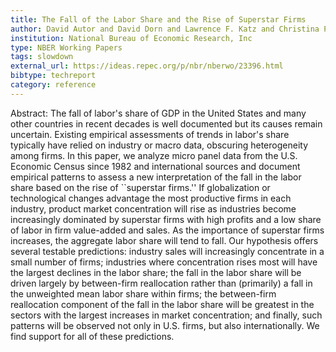 ```yaml
---
title: The Fall of the Labor Share and the Rise of Superstar Firms
author: David Autor and David Dorn and Lawrence F. Katz and Christina Patterson and John Van Reenen
institution: National Bureau of Economic Research, Inc
type: NBER Working Papers
tags: slowdown
external_url: https://ideas.repec.org/p/nbr/nberwo/23396.html
bibtype: techreport
category: reference
---
```

Abstract: The fall of labor's share of GDP in the United States and many other countries in recent decades is well documented but its causes remain uncertain. Existing empirical assessments of trends in labor's share typically have relied on industry or macro data, obscuring heterogeneity among firms. In this paper, we analyze micro panel data from the U.S. Economic Census since 1982 and international sources and document empirical patterns to assess a new interpretation of the fall in the labor share based on the rise of ``superstar firms.'' If globalization or technological changes advantage the most productive firms in each industry, product market concentration will rise as industries become increasingly dominated by superstar firms with high profits and a low share of labor in firm value-added and sales. As the importance of superstar firms increases, the aggregate labor share will tend to fall. Our hypothesis offers several testable predictions: industry sales will increasingly concentrate in a small number of firms; industries where concentration rises most will have the largest declines in the labor share; the fall in the labor share will be driven largely by between-firm reallocation rather than (primarily) a fall in the unweighted mean labor share within firms; the between-firm reallocation component of the fall in the labor share will be greatest in the sectors with the largest increases in market concentration; and finally, such patterns will be observed not only in U.S. firms, but also internationally. We find support for all of these predictions.
